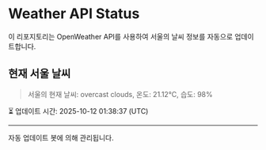 
# Weather API Status

이 리포지토리는 OpenWeather API를 사용하여 서울의 날씨 정보를 자동으로 업데이트합니다.

## 현재 서울 날씨
> 서울의 현재 날씨: overcast clouds, 온도: 21.12°C, 습도: 98%

⏳ 업데이트 시간: 2025-10-12 01:38:37 (UTC)

---
자동 업데이트 봇에 의해 관리됩니다.
